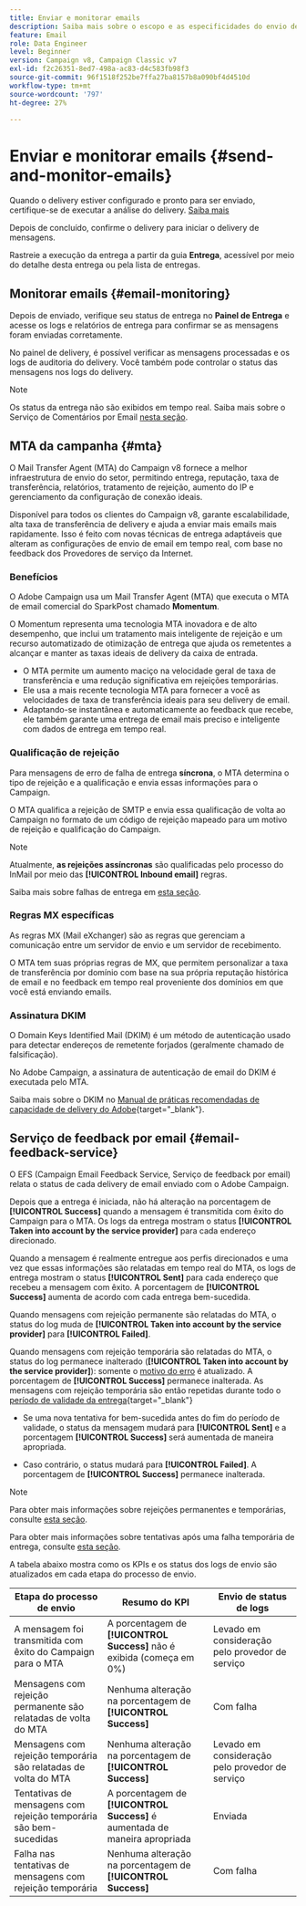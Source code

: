 ```yaml
---
title: Enviar e monitorar emails
description: Saiba mais sobre o escopo e as especificidades do envio de emails com o Adobe Campaign
feature: Email
role: Data Engineer
level: Beginner
version: Campaign v8, Campaign Classic v7
exl-id: f2c26351-8ed7-498a-ac83-d4c583fb98f3
source-git-commit: 96f1518f252be7ffa27ba8157b8a090bf4d4510d
workflow-type: tm+mt
source-wordcount: '797'
ht-degree: 27%

---
```



# Enviar e monitorar emails  {#send-and-monitor-emails}

Quando o delivery estiver configurado e pronto para ser enviado, certifique-se de executar a análise do delivery. [Saiba mais](delivery-analysis.md)

Depois de concluído, confirme o delivery para iniciar o delivery de mensagens.

Rastreie a execução da entrega a partir da guia **Entrega**, acessível por meio do detalhe desta entrega ou pela lista de entregas.

## Monitorar emails {#email-monitoring}

Depois de enviado, verifique seu status de entrega no **Painel de Entrega** e acesse os logs e relatórios de entrega para confirmar se as mensagens foram enviadas corretamente.

No painel de delivery, é possível verificar as mensagens processadas e os logs de auditoria do delivery. Você também pode controlar o status das mensagens nos logs do delivery.

>[!NOTE]
>
>Os status da entrega não são exibidos em tempo real. Saiba mais sobre o Serviço de Comentários por Email [nesta seção](#email-feedback-service).

## MTA da campanha {#mta}

O Mail Transfer Agent (MTA) do Campaign v8 fornece a melhor infraestrutura de envio do setor, permitindo entrega, reputação, taxa de transferência, relatórios, tratamento de rejeição, aumento do IP e gerenciamento da configuração de conexão ideais.

Disponível para todos os clientes do Campaign v8, garante escalabilidade, alta taxa de transferência de delivery e ajuda a enviar mais emails mais rapidamente. Isso é feito com novas técnicas de entrega adaptáveis que alteram as configurações de envio de email em tempo real, com base no feedback dos Provedores de serviço da Internet.

### Benefícios

O Adobe Campaign usa um Mail Transfer Agent (MTA) que executa o MTA de email comercial do SparkPost chamado **Momentum**.

O Momentum representa uma tecnologia MTA inovadora e de alto desempenho, que inclui um tratamento mais inteligente de rejeição e um recurso automatizado de otimização de entrega que ajuda os remetentes a alcançar e manter as taxas ideais de delivery da caixa de entrada.

* O MTA permite um aumento maciço na velocidade geral de taxa de transferência e uma redução significativa em rejeições temporárias.
* Ele usa a mais recente tecnologia MTA para fornecer a você as velocidades de taxa de transferência ideais para seu delivery de email.
* Adaptando-se instantânea e automaticamente ao feedback que recebe, ele também garante uma entrega de email mais preciso e inteligente com dados de entrega em tempo real.

### Qualificação de rejeição

Para mensagens de erro de falha de entrega **síncrona**, o MTA determina o tipo de rejeição e a qualificação e envia essas informações para o Campaign.

O MTA qualifica a rejeição de SMTP e envia essa qualificação de volta ao Campaign no formato de um código de rejeição mapeado para um motivo de rejeição e qualificação do Campaign.

>[!NOTE]
>
>Atualmente, **as rejeições assíncronas** são qualificadas pelo processo do InMail por meio das **[!UICONTROL Inbound email]** regras.

Saiba mais sobre falhas de entrega em [esta seção](delivery-failures.md).


### Regras MX específicas

As regras MX (Mail eXchanger) são as regras que gerenciam a comunicação entre um servidor de envio e um servidor de recebimento.

O MTA tem suas próprias regras de MX, que permitem personalizar a taxa de transferência por domínio com base na sua própria reputação histórica de email e no feedback em tempo real proveniente dos domínios em que você está enviando emails.

### Assinatura DKIM

O Domain Keys Identified Mail (DKIM) é um método de autenticação usado para detectar endereços de remetente forjados (geralmente chamado de falsificação).

No Adobe Campaign, a assinatura de autenticação de email do DKIM é executada pelo MTA.

Saiba mais sobre o DKIM no [Manual de práticas recomendadas de capacidade de delivery do Adobe](https://experienceleague.adobe.com/pt-br/docs/deliverability-learn/deliverability-best-practice-guide/transition-process/infrastructure#authentication){target="_blank"}.

## Serviço de feedback por email {#email-feedback-service}

O EFS (Campaign Email Feedback Service, Serviço de feedback por email) relata o status de cada delivery de email enviado com o Adobe Campaign.

Depois que a entrega é iniciada, não há alteração na porcentagem de **[!UICONTROL Success]** quando a mensagem é transmitida com êxito do Campaign para o MTA. Os logs da entrega mostram o status **[!UICONTROL Taken into account by the service provider]** para cada endereço direcionado.

Quando a mensagem é realmente entregue aos perfis direcionados e uma vez que essas informações são relatadas em tempo real do MTA, os logs de entrega mostram o status **[!UICONTROL Sent]** para cada endereço que recebeu a mensagem com êxito. A porcentagem de **[!UICONTROL Success]** aumenta de acordo com cada entrega bem-sucedida.

Quando mensagens com rejeição permanente são relatadas do MTA, o status do log muda de **[!UICONTROL Taken into account by the service provider]** para **[!UICONTROL Failed]**<!-- and the **[!UICONTROL Bounces + errors]** percentage is increased accordingly-->.

Quando mensagens com rejeição temporária são relatadas do MTA, o status do log permanece inalterado (**[!UICONTROL Taken into account by the service provider]**): somente o [motivo do erro](delivery-failures.md#delivery-failure-reasons) é atualizado<!-- and the **[!UICONTROL Bounces + errors]** percentage is increased accordingly-->. A porcentagem de **[!UICONTROL Success]** permanece inalterada. As mensagens com rejeição temporária são então repetidas durante todo o [período de validade da entrega](https://experienceleague.adobe.com/docs/campaign-classic/using/sending-messages/communication-channels){target="_blank"}

* Se uma nova tentativa for bem-sucedida antes do fim do período de validade, o status da mensagem mudará para **[!UICONTROL Sent]** e a porcentagem **[!UICONTROL Success]** será aumentada de maneira apropriada.

* Caso contrário, o status mudará para **[!UICONTROL Failed]**. A porcentagem de **[!UICONTROL Success]** <!--and **[!UICONTROL Bounces + errors]** -->permanece inalterada.

>[!NOTE]
>
>Para obter mais informações sobre rejeições permanentes e temporárias, consulte [esta seção](delivery-failures.md#delivery-failure-reasons).
>
>Para obter mais informações sobre tentativas após uma falha temporária de entrega, consulte [esta seção](delivery-failures.md#retries).

A tabela abaixo mostra como os KPIs e os status dos logs de envio são atualizados em cada etapa do processo de envio.

| Etapa do processo de envio | Resumo do KPI | Envio de status de logs |
|--- |--- |--- |
| A mensagem foi transmitida com êxito do Campaign para o MTA | A porcentagem de **[!UICONTROL Success]** não é exibida (começa em 0%) | Levado em consideração pelo provedor de serviço |
| Mensagens com rejeição permanente são relatadas de volta do MTA | Nenhuma alteração na porcentagem de **[!UICONTROL Success]** | Com falha |
| Mensagens com rejeição temporária são relatadas de volta do MTA | Nenhuma alteração na porcentagem de **[!UICONTROL Success]** | Levado em consideração pelo provedor de serviço |
| Tentativas de mensagens com rejeição temporária são bem-sucedidas | A porcentagem de **[!UICONTROL Success]** é aumentada de maneira apropriada | Enviada |
| Falha nas tentativas de mensagens com rejeição temporária | Nenhuma alteração na porcentagem de **[!UICONTROL Success]** | Com falha |
